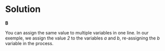 # Solution

**B**

You can assign the same value to multiple variables in one line. In our exemple, we assign the value *2* to the variables *a* and *b*, re-assigning
the *b* variable in the process.
